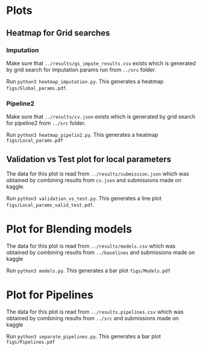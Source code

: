# Plots

## Heatmap for Grid searches
### Imputation
Make sure that `../results/gs_impute_results.csv` exists which is generated by grid search for imputation params run from `../src` folder.

Run `python3 heatmap_imputation.py`. This generates a heatmap `figs/Global_params.pdf`.

### Pipeline2
Make sure that `../results/cv.json` exists which is generated by grid search for pipeline2 from `../src` folder. 

Run `python3 heatmap_pipelin2.py`. This generates a heatmap `figs/Local_params.pdf`

## Validation vs Test plot for local parameters
The data for this plot is read from `../results/submission.json` which was obtained by combining results from `cv.json` and submissions made on kaggle. 

Run `python3 validation_vs_test.py`. This generates a line plot `figs/Local_params_valid_test.pdf`. 

# Plot for Blending models
The data for this plot is read from `../results/models.csv` which was obtained by combining results from `../baselines` and submissions made on kaggle

Run `python3 models.py`. This generates a bar plot `figs/Models.pdf`

# Plot for Pipelines
The data for this plot is read from `../results.pipelines.csv` which was obtained by combining results from `../src` and submissions made on kaggle

Run `python3 separate_pipelines.py`. This generates a bar plot `figs/Pipelines.pdf`




